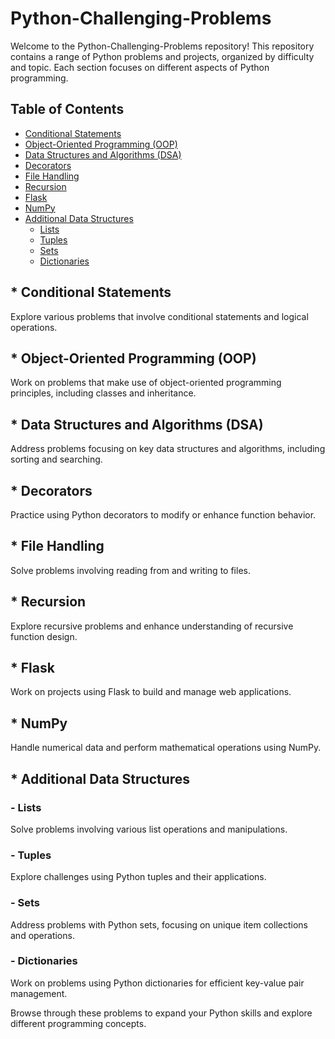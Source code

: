 # Python-Challenging-Problems

Welcome to the Python-Challenging-Problems repository! This repository contains a range of Python problems and projects, organized by difficulty and topic. Each section focuses on different aspects of Python programming.

## Table of Contents
- [Conditional Statements](#conditional-statements)
- [Object-Oriented Programming (OOP)](#object-oriented-programming-oop)
- [Data Structures and Algorithms (DSA)](#data-structures-and-algorithms-dsa)
- [Decorators](#decorators)
- [File Handling](#file-handling)
- [Recursion](#recursion)
- [Flask](#flask)
- [NumPy](#numpy)
- [Additional Data Structures](#additional-data-structures)
  - [Lists](#lists)
  - [Tuples](#tuples)
  - [Sets](#sets)
  - [Dictionaries](#dictionaries)

## * Conditional Statements

Explore various problems that involve conditional statements and logical operations.

## * Object-Oriented Programming (OOP)

Work on problems that make use of object-oriented programming principles, including classes and inheritance.

## * Data Structures and Algorithms (DSA)

Address problems focusing on key data structures and algorithms, including sorting and searching.

## * Decorators

Practice using Python decorators to modify or enhance function behavior.

## * File Handling

Solve problems involving reading from and writing to files.

## * Recursion

Explore recursive problems and enhance understanding of recursive function design.

## * Flask

Work on projects using Flask to build and manage web applications.

## * NumPy

Handle numerical data and perform mathematical operations using NumPy.

## * Additional Data Structures

### - Lists

Solve problems involving various list operations and manipulations.

### - Tuples

Explore challenges using Python tuples and their applications.

### - Sets

Address problems with Python sets, focusing on unique item collections and operations.

### - Dictionaries

Work on problems using Python dictionaries for efficient key-value pair management.

Browse through these problems to expand your Python skills and explore different programming concepts.
